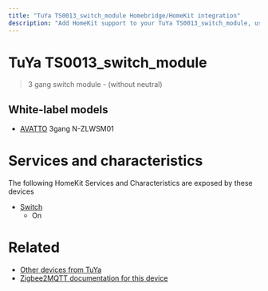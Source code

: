 ```yaml
---
title: "TuYa TS0013_switch_module Homebridge/HomeKit integration"
description: "Add HomeKit support to your TuYa TS0013_switch_module, using Homebridge, Zigbee2MQTT and homebridge-z2m."
---
```

<!---
This file has been GENERATED using src/docgen/docgen.ts
DO NOT EDIT THIS FILE MANUALLY!
-->
# TuYa TS0013_switch_module
> 3 gang switch module - (without neutral)


## White-label models
* [AVATTO](../index.md#avatto) 3gang N-ZLWSM01

# Services and characteristics
The following HomeKit Services and Characteristics are exposed by
these devices

* [Switch](../../switch.md)
  * On


# Related
* [Other devices from TuYa](../index.md#tuya)
* [Zigbee2MQTT documentation for this device](https://www.zigbee2mqtt.io/devices/TS0013_switch_module.html)